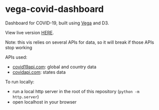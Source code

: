 # vega-covid-dashboard
Dashboard for COVID-19, built using [Vega](https://vega.github.io) and D3. 

View live version [HERE](https://yangdanny97.github.io/vega-covid-dashboard).

Note: this vis relies on several APIs for data, so it will break if those APIs stop working

APIs used:
- [covid19api.com](https://covid19api.com): global and country data
- [covidapi.com](https://covidapi.com): states data

To run locally:
- run a local http server in the root of this repository (`python -m http.server`)
- open localhost in your browser
